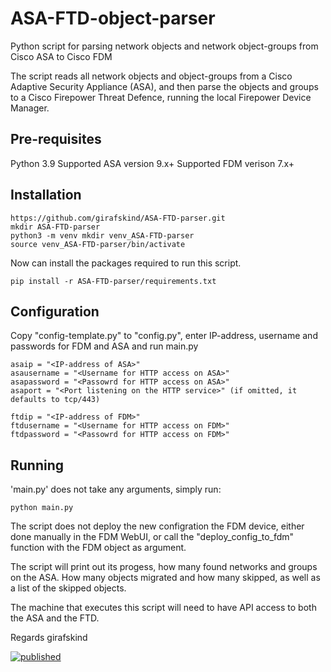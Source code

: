 # ASA-FTD-object-parser
Python script for parsing network objects and network object-groups from Cisco ASA to Cisco FDM

The script reads all network objects and object-groups from a Cisco Adaptive Security Appliance (ASA), and then parse the objects and groups to a Cisco Firepower Threat Defence, running the local Firepower Device Manager.


## Pre-requisites
Python 3.9
Supported ASA version 9.x+
Supported FDM verison 7.x+

## Installation
    https://github.com/girafskind/ASA-FTD-parser.git
    mkdir ASA-FTD-parser
    python3 -m venv mkdir venv_ASA-FTD-parser
    source venv_ASA-FTD-parser/bin/activate

Now can install the packages required to run this script.

    pip install -r ASA-FTD-parser/requirements.txt

## Configuration

Copy "config-template.py" to "config.py", enter IP-address, username and passwords for FDM and ASA and run main.py

    asaip = "<IP-address of ASA>"
    asausername = "<Username for HTTP access on ASA>"
    asapassword = "<Passowrd for HTTP access on ASA>"
    asaport = "<Port listening on the HTTP service>" (if omitted, it defaults to tcp/443)

    ftdip = "<IP-address of FDM>"
    ftdusername = "<Username for HTTP access on FDM>"
    ftdpassword = "<Passowrd for HTTP access on FDM>"


## Running

'main.py' does not take any arguments, simply run:

    python main.py

The script does not deploy the new configration the FDM device, either done manually in the FDM WebUI, or call the "deploy_config_to_fdm" function with the FDM object as argument. 

The script will print out its progess, how many found networks and groups on the ASA. 
How many objects migrated and how many skipped, as well as a list of the skipped objects.

The machine that executes this script will need to have API access to both the ASA and the FTD.

Regards girafskind

[![published](https://static.production.devnetcloud.com/codeexchange/assets/images/devnet-published.svg)](https://developer.cisco.com/codeexchange/github/repo/girafskind/ASA-FTD-parser)
